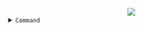 <center>
  <img src="https://c.top4top.io/p_2735faz1o0.jpg">
  </center>
<details close><summary><code>Command</code></summary>

```bash
pkg update && pkg upgrade
apt install whiptail
apt install python
apt install git
git clone https://github.com/PICKFORD-DC/FBMBF
cd FBMBF
python run
```
